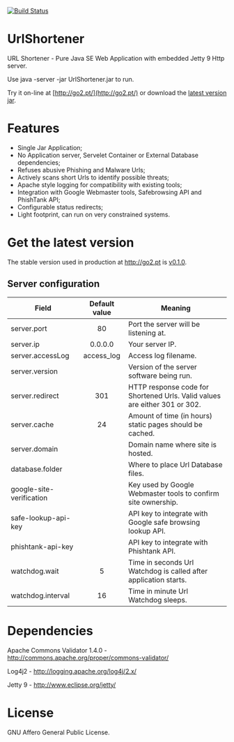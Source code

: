 [![Build Status](https://travis-ci.org/vilaca/UrlShortener.svg?branch=master)](https://travis-ci.org/vilaca/UrlShortener)


UrlShortener
============

URL Shortener - Pure Java SE Web Application with embedded Jetty 9 Http server.

Use java -server -jar UrlShortener.jar to run.

Try it on-line at [http://go2.pt/](http://go2.pt/) or download the [latest version jar](http://vilaca.eu/Download/UrlShortener.jar).


Features
========

- Single Jar Application;
- No Application server, Servelet Container or External Database dependencies;
- Refuses abusive Phishing and Malware Urls;
- Actively scans short Urls to identify possible threats;
- Apache style logging for compatibility with existing tools;
- Integration with Google Webmaster tools, Safebrowsing API and PhishTank API;
- Configurable status redirects;
- Light footprint, can run on very constrained systems.


Get the latest version
======================

The stable version used in production at http://go2.pt is [v0.1.0](https://github.com/vilaca/UrlShortener/releases/tag/v0.1.0).


Server configuration
--------------------

| Field | Default value | Meaning |
|-------|:-------------:|---------|
| server.port | 80 | Port the server will be listening at. |
| server.ip | 0.0.0.0 | Your server IP. |
| server.accessLog | access_log | Access log filename. |
| server.version |  | Version of the server software being run. |
| server.redirect | 301 | HTTP response code for Shortened Urls. Valid values are either 301 or 302. |
| server.cache | 24 | Amount of time (in hours) static pages should be cached. |
| server.domain | | Domain name where site is hosted. |
| database.folder |  | Where to place Url Database files. |
| google-site-verification | | Key used by Google Webmaster tools to confirm site ownership. |
| safe-lookup-api-key | | API key to integrate with Google safe browsing lookup API. |
| phishtank-api-key | | API key to integrate with Phishtank API. |
| watchdog.wait | 5 | Time in seconds Url Watchdog is called after application starts. |
| watchdog.interval | 16 | Time in minute Url Watchdog sleeps. |

Dependencies
============

Apache Commons Validator 1.4.0 - http://commons.apache.org/proper/commons-validator/

Log4j2 - http://logging.apache.org/log4j/2.x/

Jetty 9 - http://www.eclipse.org/jetty/

License
=======

GNU Affero General Public License.

